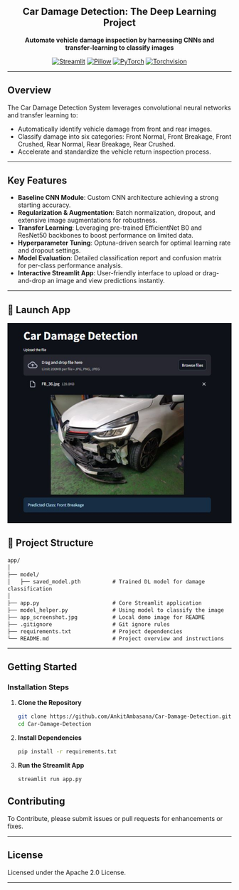 <h2 align="center">Car Damage Detection: The Deep Learning Project</h2>
<p align="center"><b>Automate vehicle damage inspection by harnessing CNNs and transfer‑learning to classify images</b></p>

<p align="center">
  <a href="https://streamlit.io/"><img alt="Streamlit" src="https://img.shields.io/badge/Streamlit-1.45.0-ff4b4b?logo=streamlit&logoColor=white"></a>
  <a href="https://python-pillow.org/"><img alt="Pillow" src="https://img.shields.io/badge/Pillow-11.2.1-5A5AAD?logo=python&logoColor=white"></a>
  <a href="https://pytorch.org/"><img alt="PyTorch" src="https://img.shields.io/badge/PyTorch-2.7.1%2Bcu118-EE4C2C?logo=pytorch&logoColor=white"></a>
  <a href="https://pytorch.org/vision/stable/"><img alt="Torchvision" src="https://img.shields.io/badge/Torchvision-0.22.1%2Bcu118-4785B8?logo=pytorch&logoColor=white"></a>
</p>

---

## Overview

The Car Damage Detection System leverages convolutional neural networks and transfer learning to:

- Automatically identify vehicle damage from front and rear images.
- Classify damage into six categories: Front Normal, Front Breakage, Front Crushed, Rear Normal, Rear Breakage, Rear Crushed.
- Accelerate and standardize the vehicle return inspection process.

---

## Key Features

- **Baseline CNN Module**: Custom CNN architecture achieving a strong starting accuracy.
- **Regularization & Augmentation**: Batch normalization, dropout, and extensive image augmentations for robustness.
- **Transfer Learning**: Leveraging pre-trained EfficientNet B0 and ResNet50 backbones to boost performance on limited data.
- **Hyperparameter Tuning**: Optuna-driven search for optimal learning rate and dropout settings.
- **Model Evaluation**: Detailed classification report and confusion matrix for per-class performance analysis.
- **Interactive Streamlit App**: User-friendly interface to upload or drag-and-drop an image and view predictions instantly.

---
 
## 🚀 Launch App

![app](app_screenshot.jpg)

## 📁 Project Structure

```
app/
│
├── model/
│   ├── saved_model.pth          # Trained DL model for damage classification
│
├── app.py                       # Core Streamlit application
├── model_helper.py              # Using model to classify the image
├── app_screenshot.jpg           # Local demo image for README
├── .gitignore                   # Git ignore rules
├── requirements.txt             # Project dependencies
└── README.md                    # Project overview and instructions
```

---

## Getting Started

### Installation Steps

1. **Clone the Repository**

   ```bash
   git clone https://github.com/AnkitAmbasana/Car-Damage-Detection.git
   cd Car-Damage-Detection
   ```

2. **Install Dependencies**

   ```bash
   pip install -r requirements.txt
   ```

3. **Run the Streamlit App**

   ```bash
   streamlit run app.py
   ```

## Contributing

To Contribute, please submit issues or pull requests for enhancements or fixes.

---

## License

Licensed under the Apache 2.0 License.

---

